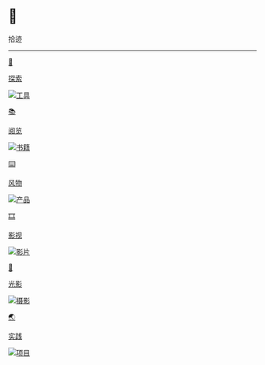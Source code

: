 # 🧭


<div class="nav-tab">
  <p class="now">拾迹</p>
</div>

---

<div class="subpage-box">
  <div class="subpage-box-cover-2">
    <a href="../cage/course" data-pjax-state="">
      <p class="image-hyper">🔦</p>
      <p class="image-caption">探索</p>
      <img alt="工具" data-src="" src="https://z1.ax1x.com/2023/10/23/piAW5eH.png" data-loaded="true">
    </a>
  </div>
  <div class="subpage-box-cover-2-left">
    <a href="../cage/books" data-pjax-state="">
      <p class="image-hyper">📚</p>
      <p class="image-caption">阅览</p>
      <img alt="书籍" data-src="" src="https://z1.ax1x.com/2023/10/24/piEyqgg.png" data-loaded="true">
    </a>
  </div>
  <div class="subpage-box-cover-2-left">
    <a href="../cage/hardware" data-pjax-state="">
      <p class="image-hyper">⌨️</p>
      <p class="image-caption">风物</p>
      <img alt="产品" data-src="" src="https://z1.ax1x.com/2023/10/30/pimsIXD.jpg" data-loaded="true">
    </a>
  </div>
  <div class="subpage-box-cover-2">
    <a href="../cage/movies" data-pjax-state="">
      <p class="image-hyper">🎞️</p>
      <p class="image-caption">影视</p>
      <img alt="影片" data-src="" src="https://z1.ax1x.com/2023/10/23/piA8oI1.png" data-loaded="true">
    </a>
  </div>
  <div class="subpage-box-cover-2">
    <a href="../cage/photo" data-pjax-state="">
      <p class="image-hyper">📸</p>
      <p class="image-caption">光影</p>
      <img alt="摄影" data-src="" src="https://z1.ax1x.com/2023/10/23/piAW5eH.png" data-loaded="true">
    </a>
  </div>
  <div class="subpage-box-cover-2-left">
    <a href="../cage/project" data-pjax-state="">
      <p class="image-hyper">🌏</p>
      <p class="image-caption">实践</p>
      <img alt="项目" data-src="" src="https://z1.ax1x.com/2023/11/05/piQYui6.jpg" data-loaded="true">
    </a>
  </div>
</div>

